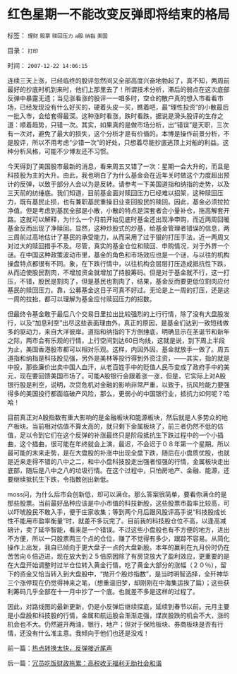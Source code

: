 # 红色星期一不能改变反弹即将结束的格局

标签： `理财` `股票` `赎回压力` `a股` `纳指` `美国` 

目录： `打印`

时间： `2007-12-22 14:06:15`

连续三天上涨，已经临终的股评忽然间又全部高度兴奋地勃起了，真不知，两周前最好的抄底时机到来时，他们上那里去了！所谓技术分析，滞后的弱点在这次底部反弹中暴露无遗；当见涨看涨的股评一一唱多时，空仓的散户真的想入市看看市场，已经发现没有什么好买的，硬着头皮一买，瞧着吧，最“理性投资”的小散最后一批入市，会给套得最深。这种涨时看涨，跌时看跌，据说是滑头股评的生存之道：顺着趋势，只错一次。其实，如果真的是做市场分析，出“错误”是天职，三次有一次对，避免了最大的损失，这个分析才是有价值的。本博是操作前景分析，不是股评，所以不用考虑“少错一次”的好处，只想着尽能抄底逃顶上对船的利益。这种分析风格，可能不少博友还不习惯。

今天得到了美国股市最新的消息，看来周五又错了一次：星期一会大升的，而且是科技股为主的大升。由此，我也明白了为什么基金会在近年关时做这个力度超出预计的反弹，以致于部分人会以为是反转。请参考一下美国道指和纳指的走势，以及三天前的纺缍底。我们知道，目前基金面对赎回压力已经难以招架，这种赎回压力，既有基民止损，也有兼职基民重操旧业变回股民的赎回。因此，基金必须拉拉净值。但是考虑到基民全部是小散，小散的特点是深套者会小量补仓，拖高解套开路。这就可以解释，为什么一个月前开始见底时基金还出现净申购，而近两周回暖基金反而出现了净赎回。显然，这种炒股式的炒基，给基金管理者错误的信息，两三周前过高地估计了基民的承受能力，从而采用了过于狠的打压手法，近一两周又对过大的赎回措手不及。尽管，真实的基金仓位和赎回、申购情况，对于外界一个谜。在中国这种政策波动市里，基金的角色和市场效应也是一个谜，与以往的机构操盘特点都很有不同。象，在下跌行情中，以往机构会层层打压造成抵抗性下跌，从而迫使股民割肉，不增加资金就增加了持股筹码。但是对于基金就不行，这一打压，不错，股民是割肉了，但是基民也割肉了，结果，基金反而要更低位割肉应付基民的赎回压力。靠，公募基金这日子可真不好过。无论是上一周的打压，还是这一周的拉抬，都可以理解为基金应付赎回压力的招数。

但最终令基金敢于最后八个交易日里拉出比较强烈的上行行情，除了没有大盘股发行，以及“加息利空”出尽这些表面理由外，真正的原因，是基金们达到一致短线做多的驱动力，来自大洋彼岸。道指和纳指的下方倒缍底，明确显示在圣诞节和新年之际，两市会有乐观的行情，上行空间到达60日均线，这就是说，到下周上半段为止，美国香港股市都可以相对乐观。这样，内因外因，基金就放手一做了。周五道指和纳指是科技股见强，另外是美林等投行得到外资注资，——其实，指的就是中投，那些廉价出卖中国人血汗，从老百姓手中的贬值人民币变成了政府手中的美元，现在要回馈美国市场了。可能A股银行会跟着涨一涨，但是，它实际上对A股银行股是利空，说明，次贷危机对金融的影响非常严重，以致于，抗风险能力要强得多的美国投行都面临破产风险，那么，更弱小的中国银行业，抵抗力如何呢？哈哈！

目前真正对A股指数有重大影响的是金融板块和能源板块，然后就是人多势众的地产板块。当前相对估值不算太高的，就只剩下金属板块了，前三者仍然不低的估值，足以令到它们在这个反弹的补涨最终只是阶段抵抗生下跌过程中的一个小插曲，这个插曲，很可能在年终就会上演，最迟，不会迟于０８年第一个星期。所以最可能的末来走势，是在大盘股的补涨中出现全盘下跌，随后在小盘质优股，也就是近来走得不错的八中之二，和中小盘科技股走出强者恒强的行情，金属板块走出底部，随后是八中之八的垃圾行情。在这个过程中，只怕房地产、金融、能源，还要继续抵抗生下跌，令指数创出新低。

moss问，为什么后市会创新低，却可以满仓。那么答案很简单，要看你满仓的是那些股票。当前最好品种应该是中小市值的科技新股，这些股票市盈率比较高，可以吓唬股民不敢入手，便于庄家收集；等到两个月后跟风股评高手说“科技股成长性不能用市盈率衡量”时，就差不多玩完了。目前我的科技股仓位不高，以逢高减磅计，卖了延华智能，看来是一个错误。不过这些小盘般也有不方便的地方，进出不方便，所以一只股票两三个点的仓位，赚了不觉得有多少，跟踪不容易。从简化操作上出发，我自已倾向于更大盘子一点的大盘新股。本年的赢利在九月份时仍在苦苦向６倍迈进，现在放大到２５倍原因除了有房贷放大了盈利效应，更重要的是在大盘开始调整时过半仓位转入黄金行情，吃了黄金大部分的涨幅（２０％），留下的资金又恰当转入到大盘股中，“抛开个股炒指数”，是当时明智选择，全歼神华三个涨停现在仍觉得神来之笔，（想重温旧梦，却刚刚在中海集运挨了扁）；这些获利筹码几乎全部在十一月中抄了一个底。也就差不多是这样的过程了。

因此，对路线图的最新更新，仍是小反弹后继续探底，延续到春节以前。元月主要是小盘股和科技股的行情，金属和航运股会渐渐走强，煤炭股跌的机会不大，涨的机会也不大。仍然避开两油，银行，地产；但对于保险板块、券商板块是否有行情，还没有什么准主意。我倾向于他们也还是没戏！



前一篇：[热点转换太快，反弹接近尾声](../../../2007/12/21/热点转换太快，反弹接近尾声.md)

后一篇：[冗员吃饭财政拖累：高税收无福利无助社会和谐](../../../2007/12/23/冗员吃饭财政拖累：高税收无福利无助社会和谐.md)
